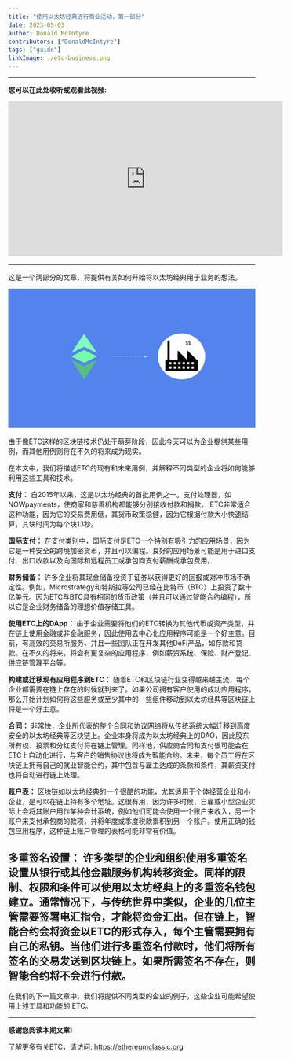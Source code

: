 ```yaml
---
title: "使用以太坊经典进行商业活动，第一部分"
date: 2023-05-03
author: Donald McIntyre
contributors: ["DonaldMcIntyre"]
tags: ["guide"]
linkImage: ./etc-business.png
---
```


---
**您可以在此处收听或观看此视频:**

<iframe width="560" height="315" src="https://www.youtube.com/embed/_gJoMDXS1h8" title="YouTube video player" frameborder="0" allow="accelerometer; autoplay; clipboard-write; encrypted-media; gyroscope; picture-in-picture; web-share" allowfullscreen></iframe>

---

这是一个两部分的文章，将提供有关如何开始将以太坊经典用于业务的想法。

![将以太坊经典用于业务](./etc-business.png)

由于像ETC这样的区块链技术仍处于萌芽阶段，因此今天可以为企业提供某些用例，而其他用例则将在不久的将来成为现实。

在本文中，我们将描述ETC的现有和未来用例，并解释不同类型的企业将如何能够利用这些工具和技术。

**支付：** 自2015年以来，这是以太坊经典的首批用例之一。支付处理器，如NOWpayments，使商家和慈善机构都能够分别接收付款和捐款。 ETC非常适合这种功能，因为它的交易费用低，其货币政策稳健，因为它根据付款大小快速结算，其块时间为每个块13秒。

**国际支付：** 在支付类别中，国际支付是ETC一个特别有吸引力的应用场景，因为它是一种安全的跨境加密货币，并且可以编程。良好的应用场景可能是用于进口支付、出口收款以及向国际和远程员工或承包商支付薪酬或承包费用。

**财务储备：** 许多企业将其现金储备投资于证券以获得更好的回报或对冲市场不确定性。例如，Microstrategy和特斯拉等公司已经在比特币（BTC）上投资了数十亿美元。因为ETC与BTC具有相同的货币政策（并且可以通过智能合约编程），所以它是企业财务储备的理想价值存储工具。

**使用ETC上的DApp：** 由于企业需要将他们的ETC转换为其他代币或资产类型，并在链上使用金融或非金融服务，因此使用去中心化应用程序可能是一个好主意。目前，有高效的交易所服务，并且一些团队正在开发其他DeFi产品，如存款和贷款。在不久的将来，将会有更复杂的应用程序，例如薪资系统、保险、财产登记、供应链管理平台等。

**构建或迁移现有应用程序到ETC：** 随着ETC和区块链行业变得越来越主流，每个企业都需要在链上存在的时候就到来了。如果公司拥有客户使用的成功应用程序，那么开始计划如何将这些服务或至少其中的一些组件移动到以太坊经典等区块链上将是一个好主意。

**合同：** 非常快，企业所代表的整个合同和协议网络将从传统系统大幅迁移到高度安全的以太坊经典等区块链上。企业本身将成为以太坊经典上的DAO，因此股东所有权、投票和分红支付将在链上管理。同样地，供应商合同和支付很可能会在ETC上自动化进行，与客户的销售协议也将成为智能合约。未来，每个员工将在区块链上拥有自己的就业智能合约，其中包含与雇主达成的条款和条件，其薪资支付也将自动进行链上处理。

**账户表：** 区块链如以太坊经典的一个很酷的功能，尤其适用于个体经营企业和小企业，是可以在链上持有多个地址。这很有用，因为许多时候，自雇或小型企业实际上会将其账户用作某种会计系统，例如他们可能会使用一个账户来收入，另一个账户来支付承包商的款项，并将年度或季度税款累积到另一个账户。使用正确的钱包应用程序，这种链上账户管理的表格可能非常有价值。

**多重签名设置：** 许多类型的企业和组织使用多重签名设置从银行或其他金融服务机构转移资金。同样的限制、权限和条件可以使用以太坊经典上的多重签名钱包建立。通常情况下，与传统世界中类似，企业的几位主管需要签署电汇指令，才能将资金汇出。但在链上，智能合约会将资金以ETC的形式存入，每个主管需要拥有自己的私钥。当他们进行多重签名付款时，他们将所有签名的交易发送到区块链上。如果所需签名不存在，则智能合约将不会进行付款。
--

在我们的下一篇文章中，我们将提供不同类型的企业的例子，这些企业可能希望使用上述工具和功能的 ETC。

---

**感谢您阅读本期文章!**

了解更多有关ETC，请访问: https://ethereumclassic.org
